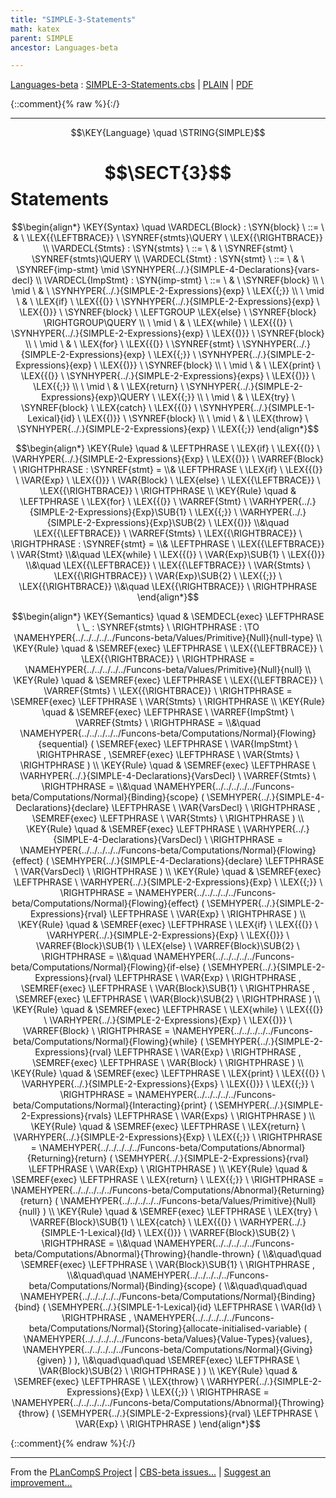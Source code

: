 ```yaml
---
title: "SIMPLE-3-Statements"
math: katex
parent: SIMPLE
ancestor: Languages-beta

---
```

[Languages-beta] : [SIMPLE-3-Statements.cbs] \| [PLAIN] \| [PDF]

{::comment}{% raw %}{:/}


----

$$\KEY{Language} \quad \STRING{SIMPLE}$$

# $$\SECT{3}$$ Statements
           


$$\begin{align*}
  \KEY{Syntax} \quad
    \VARDECL{Block} : \SYN{block}
      \ ::= \ & \
      \LEX{{\LEFTBRACE}} \ \SYNREF{stmts}\QUERY \ \LEX{{\RIGHTBRACE}}
    \\
    \VARDECL{Stmts} : \SYN{stmts}
      \ ::= \ & \
      \SYNREF{stmt} \ \SYNREF{stmts}\QUERY
    \\
    \VARDECL{Stmt} : \SYN{stmt}
      \ ::= \ & \
      \SYNREF{imp-stmt} \mid \SYNHYPER{../.}{SIMPLE-4-Declarations}{vars-decl}
    \\
    \VARDECL{ImpStmt} : \SYN{imp-stmt}
      \ ::= \ & \
      \SYNREF{block} \\
      \ \mid \ & \ \SYNHYPER{../.}{SIMPLE-2-Expressions}{exp} \ \LEX{{;}} \\
      \ \mid \ & \ \LEX{if} \ \LEX{{(}} \ \SYNHYPER{../.}{SIMPLE-2-Expressions}{exp} \ \LEX{{)}} \ \SYNREF{block} \ \LEFTGROUP \LEX{else} \ \SYNREF{block} \RIGHTGROUP\QUERY \\
      \ \mid \ & \ \LEX{while} \ \LEX{{(}} \ \SYNHYPER{../.}{SIMPLE-2-Expressions}{exp} \ \LEX{{)}} \ \SYNREF{block} \\
      \ \mid \ & \ \LEX{for} \ \LEX{{(}} \ \SYNREF{stmt} \ \SYNHYPER{../.}{SIMPLE-2-Expressions}{exp} \ \LEX{{;}} \ \SYNHYPER{../.}{SIMPLE-2-Expressions}{exp} \ \LEX{{)}} \ \SYNREF{block} \\
      \ \mid \ & \ \LEX{print} \ \LEX{{(}} \ \SYNHYPER{../.}{SIMPLE-2-Expressions}{exps} \ \LEX{{)}} \ \LEX{{;}} \\
      \ \mid \ & \ \LEX{return} \ \SYNHYPER{../.}{SIMPLE-2-Expressions}{exp}\QUERY \ \LEX{{;}} \\
      \ \mid \ & \ \LEX{try} \ \SYNREF{block} \ \LEX{catch} \ \LEX{{(}} \ \SYNHYPER{../.}{SIMPLE-1-Lexical}{id} \ \LEX{{)}} \ \SYNREF{block} \\
      \ \mid \ & \ \LEX{throw} \ \SYNHYPER{../.}{SIMPLE-2-Expressions}{exp} \ \LEX{{;}}
\end{align*}$$

$$\begin{align*}
  \KEY{Rule} \quad
    & \LEFTPHRASE \
        \LEX{if} \ \LEX{{(}} \ \VARHYPER{../.}{SIMPLE-2-Expressions}{Exp} \ \LEX{{)}} \ \VARREF{Block} \
      \RIGHTPHRASE : \SYNREF{stmt} = \\&
      \LEFTPHRASE \
        \LEX{if} \ \LEX{{(}} \ \VAR{Exp} \ \LEX{{)}} \ \VAR{Block} \ \LEX{else} \ \LEX{{\LEFTBRACE}} \ \LEX{{\RIGHTBRACE}} \
      \RIGHTPHRASE
\\
  \KEY{Rule} \quad
    & \LEFTPHRASE \
        \LEX{for} \ \LEX{{(}} \ \VARREF{Stmt} \ \VARHYPER{../.}{SIMPLE-2-Expressions}{Exp}\SUB{1} \ \LEX{{;}} \ \VARHYPER{../.}{SIMPLE-2-Expressions}{Exp}\SUB{2} \ \LEX{{)}} \\&\quad
        \LEX{{\LEFTBRACE}} \ \VARREF{Stmts} \ \LEX{{\RIGHTBRACE}} \
      \RIGHTPHRASE : \SYNREF{stmt} = \\&
      \LEFTPHRASE \
        \LEX{{\LEFTBRACE}} \ \VAR{Stmt} \\&\quad
        \LEX{while} \ \LEX{{(}} \ \VAR{Exp}\SUB{1} \ \LEX{{)}} \\&\quad
        \LEX{{\LEFTBRACE}} \ \LEX{{\LEFTBRACE}} \ \VAR{Stmts} \ \LEX{{\RIGHTBRACE}} \ \VAR{Exp}\SUB{2} \ \LEX{{;}} \ \LEX{{\RIGHTBRACE}} \\&\quad
        \LEX{{\RIGHTBRACE}} \
      \RIGHTPHRASE
\end{align*}$$

$$\begin{align*}
  \KEY{Semantics} \quad
  & \SEMDECL{exec} \LEFTPHRASE \ \_ : \SYNREF{stmts} \ \RIGHTPHRASE  
    :  \TO \NAMEHYPER{../../../../../Funcons-beta/Values/Primitive}{Null}{null-type} 
\\
  \KEY{Rule} \quad
    & \SEMREF{exec} \LEFTPHRASE \
                            \LEX{{\LEFTBRACE}} \ \LEX{{\RIGHTBRACE}} \
                          \RIGHTPHRASE  = 
      \NAMEHYPER{../../../../../Funcons-beta/Values/Primitive}{Null}{null}
\\
  \KEY{Rule} \quad
    & \SEMREF{exec} \LEFTPHRASE \
                            \LEX{{\LEFTBRACE}} \ \VARREF{Stmts} \ \LEX{{\RIGHTBRACE}} \
                          \RIGHTPHRASE  = 
      \SEMREF{exec} \LEFTPHRASE \
                            \VAR{Stmts} \
                          \RIGHTPHRASE 
\\
  \KEY{Rule} \quad
    & \SEMREF{exec} \LEFTPHRASE \
                            \VARREF{ImpStmt} \ \VARREF{Stmts} \
                          \RIGHTPHRASE  = \\&\quad
      \NAMEHYPER{../../../../../Funcons-beta/Computations/Normal}{Flowing}{sequential}
        (  \SEMREF{exec} \LEFTPHRASE \
                                    \VAR{ImpStmt} \
                                  \RIGHTPHRASE , 
               \SEMREF{exec} \LEFTPHRASE \
                                    \VAR{Stmts} \
                                  \RIGHTPHRASE  )
\\
  \KEY{Rule} \quad
    & \SEMREF{exec} \LEFTPHRASE \
                            \VARHYPER{../.}{SIMPLE-4-Declarations}{VarsDecl} \ \VARREF{Stmts} \
                          \RIGHTPHRASE  = \\&\quad
      \NAMEHYPER{../../../../../Funcons-beta/Computations/Normal}{Binding}{scope}
        (  \SEMHYPER{../.}{SIMPLE-4-Declarations}{declare} \LEFTPHRASE \
                                    \VAR{VarsDecl} \
                                  \RIGHTPHRASE , 
               \SEMREF{exec} \LEFTPHRASE \
                                    \VAR{Stmts} \
                                  \RIGHTPHRASE  )
\\
  \KEY{Rule} \quad
    & \SEMREF{exec} \LEFTPHRASE \
                            \VARHYPER{../.}{SIMPLE-4-Declarations}{VarsDecl} \
                          \RIGHTPHRASE  = 
      \NAMEHYPER{../../../../../Funcons-beta/Computations/Normal}{Flowing}{effect}
        (  \SEMHYPER{../.}{SIMPLE-4-Declarations}{declare} \LEFTPHRASE \
                                    \VAR{VarsDecl} \
                                  \RIGHTPHRASE  )
\\
  \KEY{Rule} \quad
    & \SEMREF{exec} \LEFTPHRASE \
                            \VARHYPER{../.}{SIMPLE-2-Expressions}{Exp} \ \LEX{{;}} \
                          \RIGHTPHRASE  = 
      \NAMEHYPER{../../../../../Funcons-beta/Computations/Normal}{Flowing}{effect}
        (  \SEMHYPER{../.}{SIMPLE-2-Expressions}{rval} \LEFTPHRASE \
                                    \VAR{Exp} \
                                  \RIGHTPHRASE  )
\\
  \KEY{Rule} \quad
    & \SEMREF{exec} \LEFTPHRASE \
                            \LEX{if} \ \LEX{{(}} \ \VARHYPER{../.}{SIMPLE-2-Expressions}{Exp} \ \LEX{{)}} \ \VARREF{Block}\SUB{1} \ \LEX{else} \ \VARREF{Block}\SUB{2} \
                          \RIGHTPHRASE  = \\&\quad
      \NAMEHYPER{../../../../../Funcons-beta/Computations/Normal}{Flowing}{if-else}
        (  \SEMHYPER{../.}{SIMPLE-2-Expressions}{rval} \LEFTPHRASE \
                                    \VAR{Exp} \
                                  \RIGHTPHRASE , 
               \SEMREF{exec} \LEFTPHRASE \
                                    \VAR{Block}\SUB{1} \
                                  \RIGHTPHRASE , 
               \SEMREF{exec} \LEFTPHRASE \
                                    \VAR{Block}\SUB{2} \
                                  \RIGHTPHRASE  )
\\
  \KEY{Rule} \quad
    & \SEMREF{exec} \LEFTPHRASE \
                            \LEX{while} \ \LEX{{(}} \ \VARHYPER{../.}{SIMPLE-2-Expressions}{Exp} \ \LEX{{)}} \ \VARREF{Block} \
                          \RIGHTPHRASE  = 
      \NAMEHYPER{../../../../../Funcons-beta/Computations/Normal}{Flowing}{while}
        (  \SEMHYPER{../.}{SIMPLE-2-Expressions}{rval} \LEFTPHRASE \
                                    \VAR{Exp} \
                                  \RIGHTPHRASE , 
               \SEMREF{exec} \LEFTPHRASE \
                                    \VAR{Block} \
                                  \RIGHTPHRASE  )
\\
  \KEY{Rule} \quad
    & \SEMREF{exec} \LEFTPHRASE \
                            \LEX{print} \ \LEX{{(}} \ \VARHYPER{../.}{SIMPLE-2-Expressions}{Exps} \ \LEX{{)}} \ \LEX{{;}} \
                          \RIGHTPHRASE  = 
      \NAMEHYPER{../../../../../Funcons-beta/Computations/Normal}{Interacting}{print}
        (  \SEMHYPER{../.}{SIMPLE-2-Expressions}{rvals} \LEFTPHRASE \
                                    \VAR{Exps} \
                                  \RIGHTPHRASE  )
\\
  \KEY{Rule} \quad
    & \SEMREF{exec} \LEFTPHRASE \
                            \LEX{return} \ \VARHYPER{../.}{SIMPLE-2-Expressions}{Exp} \ \LEX{{;}} \
                          \RIGHTPHRASE  = 
      \NAMEHYPER{../../../../../Funcons-beta/Computations/Abnormal}{Returning}{return}
        (  \SEMHYPER{../.}{SIMPLE-2-Expressions}{rval} \LEFTPHRASE \
                                    \VAR{Exp} \
                                  \RIGHTPHRASE  )
\\
  \KEY{Rule} \quad
    & \SEMREF{exec} \LEFTPHRASE \
                            \LEX{return} \ \LEX{{;}} \
                          \RIGHTPHRASE  = 
      \NAMEHYPER{../../../../../Funcons-beta/Computations/Abnormal}{Returning}{return}
        (  \NAMEHYPER{../../../../../Funcons-beta/Values/Primitive}{Null}{null} )
\\
  \KEY{Rule} \quad
    & \SEMREF{exec} \LEFTPHRASE \
                            \LEX{try} \ \VARREF{Block}\SUB{1} \ \LEX{catch} \ \LEX{{(}} \ \VARHYPER{../.}{SIMPLE-1-Lexical}{Id} \ \LEX{{)}} \ \VARREF{Block}\SUB{2} \
                          \RIGHTPHRASE  = \\&\quad
      \NAMEHYPER{../../../../../Funcons-beta/Computations/Abnormal}{Throwing}{handle-thrown}
        ( \\&\quad\quad \SEMREF{exec} \LEFTPHRASE \
                                    \VAR{Block}\SUB{1} \
                                  \RIGHTPHRASE , \\&\quad\quad
               \NAMEHYPER{../../../../../Funcons-beta/Computations/Normal}{Binding}{scope}
                ( \\&\quad\quad\quad \NAMEHYPER{../../../../../Funcons-beta/Computations/Normal}{Binding}{bind}
                        (  \SEMHYPER{../.}{SIMPLE-1-Lexical}{id} \LEFTPHRASE \
                                                    \VAR{Id} \
                                                  \RIGHTPHRASE , 
                               \NAMEHYPER{../../../../../Funcons-beta/Computations/Normal}{Storing}{allocate-initialised-variable}
                                (  \NAMEHYPER{../../../../../Funcons-beta/Values}{Value-Types}{values}, 
                                       \NAMEHYPER{../../../../../Funcons-beta/Computations/Normal}{Giving}{given} ) ), \\&\quad\quad\quad
                       \SEMREF{exec} \LEFTPHRASE \
                                            \VAR{Block}\SUB{2} \
                                          \RIGHTPHRASE  ) )
\\
  \KEY{Rule} \quad
    & \SEMREF{exec} \LEFTPHRASE \
                            \LEX{throw} \ \VARHYPER{../.}{SIMPLE-2-Expressions}{Exp} \ \LEX{{;}} \
                          \RIGHTPHRASE  = 
      \NAMEHYPER{../../../../../Funcons-beta/Computations/Abnormal}{Throwing}{throw}
        (  \SEMHYPER{../.}{SIMPLE-2-Expressions}{rval} \LEFTPHRASE \
                                    \VAR{Exp} \
                                  \RIGHTPHRASE  )
\end{align*}$$



[Funcons-beta]: /CBS-beta/math/Funcons-beta
  "FUNCONS-BETA"
[Unstable-Funcons-beta]: /CBS-beta/math/Unstable-Funcons-beta
  "UNSTABLE-FUNCONS-BETA"
[Languages-beta]: /CBS-beta/math/Languages-beta
  "LANGUAGES-BETA"
[Unstable-Languages-beta]: /CBS-beta/math/Unstable-Languages-beta
  "UNSTABLE-LANGUAGES-BETA"
[CBS-beta]: /CBS-beta
  "CBS-BETA"
[SIMPLE-3-Statements.cbs]: https://github.com/plancomps/CBS-beta/blob/master/Languages-beta/SIMPLE/SIMPLE-cbs/SIMPLE/SIMPLE-3-Statements/SIMPLE-3-Statements.cbs
  "CBS SOURCE FILE ON GITHUB"
[PLAIN]: /CBS-beta/docs/Languages-beta/SIMPLE/SIMPLE-cbs/SIMPLE/SIMPLE-3-Statements
  "CBS SOURCE WEB PAGE"
 [PRETTY]: /CBS-beta/math/Languages-beta/SIMPLE/SIMPLE-cbs/SIMPLE/SIMPLE-3-Statements
  "CBS-KATEX WEB PAGE"
[PDF]: /CBS-beta/math/Languages-beta/SIMPLE/SIMPLE-cbs/SIMPLE/SIMPLE-3-Statements/SIMPLE-3-Statements.pdf
  "CBS-LATEX PDF FILE"
[PLanCompS Project]: https://plancomps.github.io
  "PROGRAMMING LANGUAGE COMPONENTS AND SPECIFICATIONS PROJECT HOME PAGE"
{::comment}{% endraw %}{:/}


____

From the [PLanCompS Project] | [CBS-beta issues...] | [Suggest an improvement...]

[CBS-beta issues...]: https://github.com/plancomps/CBS-beta/issues
  "CBS-BETA ISSUE REPORTS ON GITHUB"
[Suggest an improvement...]: mailto:plancomps@gmail.com?Subject=CBS-beta%20-%20comment&Body=Re%3A%20CBS-beta%20specification%20at%20SIMPLE/SIMPLE-3-Statements/SIMPLE-3-Statements.cbs%0A%0AComment/Query/Issue/Suggestion%3A%0A%0A%0ASignature%3A%0A
  "GENERATE AN EMAIL TEMPLATE"
